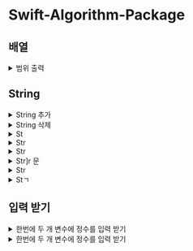 # Swift-Algorithm-Package


## 배열

<details><summary>범위 출력</summary>

~~~

~~~

</details>

## String

<details><summary>String 추가</summary>

~~~

~~~

</details>

<details><summary>String 삭제</summary>

~~~

~~~

</details>

<details><summary>St</summary>

~~~

~~~

</details>

<details><summary>Str</summary>

~~~

~~~

</details>

<details><summary>Str</summary>

~~~

~~~

</details>

<details><summary>Str]r 문</summary>

~~~

~~~

</details>

<details><summary>Str</summary>

~~~

~~~

</details>

<details><summary>Stㄱ</summary>

~~~

~~~

</details>

## 입력 받기

<details><summary>한번에 두 개 변수에 정수를 입력 받기</summary>
  ~~~
  var input = readLine()!.split(separator: " ").map { Int($0)! }
var n = input[0]
var k = input[1]
  ~~~
  </details>
  
 <details><summary>한번에 두 개 변수에 정수를 입력 받기</summary>
  ~~~

  ~~~
 </details>
    
 <details><summary>한번에 두 개 변수에 정수를 입력 받기</summary>
  ~~~
    var nm: Array<String> = []
    var n: Int
    var m: Int
    nm = readLine()!.components(separatedBy: " ")
    n = Int(nm[0])!
    m = Int(nm[1])!
  ~~~

</details>
